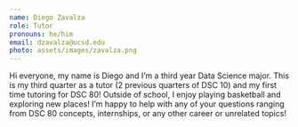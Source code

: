 ```yaml
---
name: Diego Zavalza
role: Tutor
pronouns: he/him
email: dzavalza@ucsd.edu
photo: assets/images/zavalza.png
---
```

Hi everyone, my name is Diego and I’m a third year Data Science major. This is my third quarter as a tutor (2 previous quarters of DSC 10) and my first time tutoring for DSC 80! Outside of school, I enjoy playing basketball and exploring new places! I’m happy to help with any of your questions ranging from DSC 80 concepts, internships, or any other career or unrelated topics!
